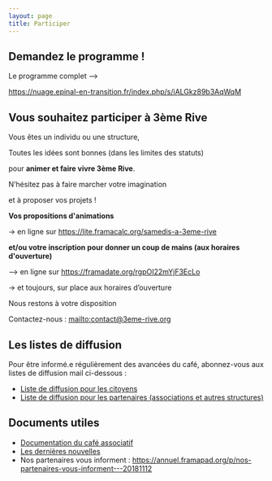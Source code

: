 ```yaml
---
layout: page
title: Participer
---
```

## **Demandez le programme !**

Le programme complet --> 

<https://nuage.epinal-en-transition.fr/index.php/s/iALGkz89b3AqWqM>

## Vous souhaitez participer à 3ème Rive

Vous êtes un individu ou une structure,

Toutes les idées sont bonnes (dans les limites des statuts)

pour **animer et faire vivre 3ème Rive**.

N’hésitez pas à faire marcher votre imagination

et à proposer vos projets !

**Vos propositions d'animations**

→ en ligne sur <https://lite.framacalc.org/samedis-a-3eme-rive>

**et/ou votre inscription pour donner un coup de mains (aux horaires d'ouverture)**

\--> en ligne sur <https://framadate.org/rgpOI22mYjF3EcLo>

→ et toujours, sur place aux horaires d’ouverture

Nous restons à votre disposition

Contactez-nous : <mailto:contact@3eme-rive.org>

## Les listes de diffusion

Pour être informé.e régulièrement des avancées du café, abonnez-vous aux listes de diffusion mail ci-dessous : 

* [Liste de diffusion pour les citoyens](https://framalistes.org/sympa/subscribe/3eme-rive-sympa-citoyens)
* [Liste de diffusion pour les partenaires (associations et autres structures)](https://framalistes.org/sympa/subscribe/3eme-rive-sympa-partenaires)

## Documents utiles

* [Documentation du café associatif](https://nuage.epinal-en-transition.fr/index.php/s/irzS0lolsFee9B1)
* [Les dernières nouvelles](https://annuel.framapad.org/p/CR_Caf%C3%A9_Associatif)
* Nos partenaires vous informent : <https://annuel.framapad.org/p/nos-partenaires-vous-informent---20181112>
